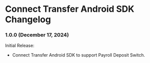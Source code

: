 # Connect Transfer Android SDK Changelog

### 1.0.0 (December 17, 2024)

Initial Release:
- Connect Transfer Android SDK to support Payroll Deposit Switch.